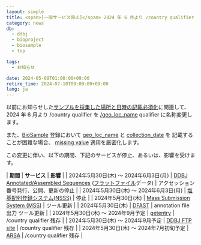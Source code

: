 ```yaml
---
layout: simple
title: <span>[一部サービス停止]</span> 2024 年 6 月より /country qualifier を /geo_loc_name に名称変更
category: news
db:
  - ddbj
  - bioproject
  - biosample
  - top

tags:
  - お知らせ

date: 2024-05-09T01:00:00+09:00
retire_time: 2024-07-10T09:00:00+09:00
lang: ja
---
```


以前にお知らせした[サンプルを採集した場所と日時の記載必須化](/news/ja/2024-02-01.html )に関連して、
2024 年 6 月より /country qualifier を [/geo_loc_name](/ddbj/qualifiers.html#geo_loc_name ) qualifier に名称変更します。    

また、[BioSample](/biosample/index.html ) 登録において 
[geo_loc_name](/biosample/attribute.html#geo_loc_name ) と 
[collection_date](/biosample/attribute.html#collection_date ) を
記載することが困難な場合、
[missing value](https://www.insdc.org/submitting-standards/missing-value-reporting/ ) 
適用を厳密化します。    


この変更に伴い、以下の期間、下記のサービスが停止、あるいは、影響を受けます。    

| **期間** | **サービス** | **影響** |
| 2024年5月30日(木) ～ 2024年6月3日(月) | [DDBJ Annotated/Assembled Sequences](/ddbj/index.html ) ([フラットファイル](/ddbj/flat-file.html )データ)  | アクセッション番号発行、公開、更新の停止 |
| 2024年5月30日(木) ～ 2024年6月3日(月) | [塩基配列登録システム(NSSS)](/ddbj/web-submission.html ) | 停止 |
| 2024年5月30日(木) | [Mass Submission System (MSS)](/ddbj/mss.html ) | ツール更新 |
| 2024年5月30日(木) | [DFAST](https://dfast.ddbj.nig.ac.jp/ ) | annotation file 出力 ツール更新  |
| 2024年5月30日(木) ～ 2024年9月予定 | [getentry](https://getentry.ddbj.nig.ac.jp/top-j.html ) | /country qualifier 残存 |
| 2024年5月30日(木) ～ 2024年9月予定 | [DDBJ FTP site](https://ddbj.nig.ac.jp/public/ddbj_database/ ) | /country qualifier  残存 |
| 2024年5月30日(木) ～ 2024年7月初旬予定 | [ARSA](https://ddbj.nig.ac.jp/arsa/ ) | /country qualifier 残存 |


